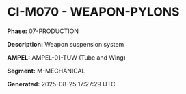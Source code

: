 # CI-M070 - WEAPON-PYLONS

**Phase:** 07-PRODUCTION

**Description:** Weapon suspension system

**AMPEL:** AMPEL-01-TUW (Tube and Wing)

**Segment:** M-MECHANICAL

**Generated:** 2025-08-25 17:27:29 UTC
